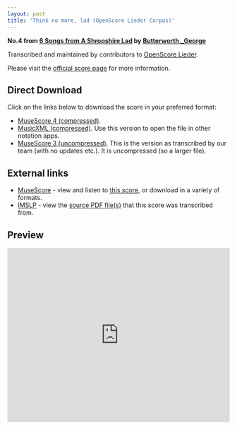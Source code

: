 ```yaml
---
layout: post
title: 'Think no more, lad (OpenScore Lieder Corpus)'
---
```


__No.4 from [6 Songs from A Shropshire Lad](https://fourscoreandmore.org/OpenScore/Butterworth%2C_George/6_Songs_from_A_Shropshire_Lad/) by [Butterworth,_George](https://fourscoreandmore.org/OpenScore/Butterworth%2C_George)__

Transcribed and maintained by contributors to [OpenScore Lieder].

Please visit the [official score page] for more information.

[official score page]: https://musescore.com/openscore-lieder-corpus/scores/6214846
[OpenScore Lieder]: https://musescore.com/openscore-lieder-corpus

## Direct Download

Click on the links below to download the score in your preferred format:
- [MuseScore 4 (compressed)](https://fourscoreandmore.org/OpenScore/Butterworth%2C_George/6_Songs_from_A_Shropshire_Lad/4_Think_no_more%2C_lad.mscz).
- [MusicXML (compressed)](https://fourscoreandmore.org/OpenScore/Butterworth%2C_George/6_Songs_from_A_Shropshire_Lad/4_Think_no_more%2C_lad.mxl). Use this version to open the file in other notation apps.
- [MuseScore 3 (uncompressed)](https://raw.githubusercontent.com/OpenScore/Lieder/refs/heads/main/scores/Butterworth%2C_George/6_Songs_from_A_Shropshire_Lad/4_Think_no_more%2C_lad/lc6214846.mscx). This is the version as transcribed by our team (with no updates etc.). It is uncompressed (so a larger file).

## External links

- [MuseScore] - view and listen to [this score][MuseScore], or download in a variety of formats.
- [IMSLP] - view the [source PDF file(s)][IMSLP] that this score was transcribed from.

[MuseScore]: https://musescore.com/score/6214846
[IMSLP]: https://imslp.org/wiki/Special:ReverseLookup/239744

## Preview

<iframe width="100%" height="394" src="https://musescore.com/openscore-lieder-corpus/scores/6214846/embed" frameborder="0" allowfullscreen allow="autoplay; fullscreen"></iframe>
